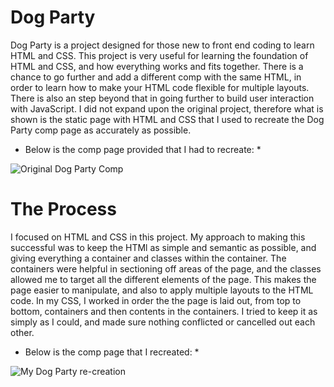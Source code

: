 # Dog Party

Dog Party is a project designed for those new to front end coding to learn HTML and CSS. This project is very useful for learning the foundation of HTML and CSS, and how everything works and fits together. There is a chance to go further and add a different comp with the same HTML, in order to learn how to make your HTML code flexible for multiple layouts. There is also an step beyond that in going further to build user interaction with JavaScript. I did not expand upon the original project, therefore what is shown is the static page with HTML and CSS that I used to recreate the Dog Party comp page as accurately as possible.

* Below is the comp page provided that I had to recreate: *

<img src="desktop/dog-party-og-comp.jpg" alt="Original Dog Party Comp">

# The Process

I focused on HTML and CSS in this project. My approach to making this successful was to keep the HTMl as simple and semantic as possible, and giving everything a container and classes within the container.  The containers were helpful in sectioning off areas of the page, and the classes allowed me to target all the different elements of the page. This makes the page easier to manipulate, and also to apply multiple layouts to the HTML code. In my CSS, I worked in order the the page is laid out, from top to bottom, containers and then contents in the containers. I tried to keep it as simply as I could, and made sure nothing conflicted or cancelled out each other.

* Below is the comp page that I recreated: *

<img src="desktop/my-dog-party.jpg" alt="My Dog Party re-creation">
